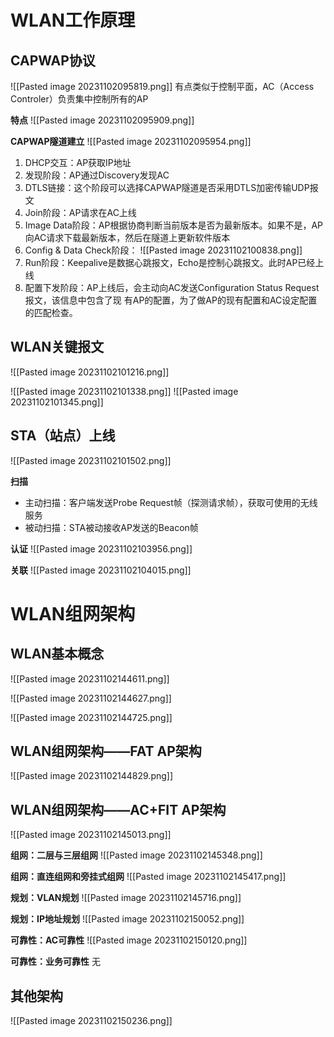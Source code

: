 # WLAN工作原理
## CAPWAP协议
![[Pasted image 20231102095819.png]]
有点类似于控制平面，AC（Access Controler）负责集中控制所有的AP

**特点**
![[Pasted image 20231102095909.png]]


**CAPWAP隧道建立**
![[Pasted image 20231102095954.png]]
1. DHCP交互：AP获取IP地址
2. 发现阶段：AP通过Discovery发现AC
3. DTLS链接：这个阶段可以选择CAPWAP隧道是否采用DTLS加密传输UDP报文
4. Join阶段：AP请求在AC上线
5. Image Data阶段：AP根据协商判断当前版本是否为最新版本。如果不是，AP向AC请求下载最新版本，然后在隧道上更新软件版本
6. Config & Data Check阶段： ![[Pasted image 20231102100838.png]]
7. Run阶段：Keepalive是数据心跳报文，Echo是控制心跳报文。此时AP已经上线
8. 配置下发阶段：AP上线后，会主动向AC发送Configuration Status Request报文，该信息中包含了现 有AP的配置，为了做AP的现有配置和AC设定配置的匹配检查。

## WLAN关键报文
![[Pasted image 20231102101216.png]]

![[Pasted image 20231102101338.png]]
![[Pasted image 20231102101345.png]]

## STA（站点）上线
![[Pasted image 20231102101502.png]]

**扫描**
- 主动扫描：客户端发送Probe Request帧（探测请求帧），获取可使用的无线服务
- 被动扫描：STA被动接收AP发送的Beacon帧

**认证**
![[Pasted image 20231102103956.png]]

**关联**
![[Pasted image 20231102104015.png]]

# WLAN组网架构
## WLAN基本概念
![[Pasted image 20231102144611.png]]

![[Pasted image 20231102144627.png]]

![[Pasted image 20231102144725.png]]

## WLAN组网架构——FAT AP架构
![[Pasted image 20231102144829.png]]

## WLAN组网架构——AC+FIT AP架构
![[Pasted image 20231102145013.png]]

**组网：二层与三层组网**
![[Pasted image 20231102145348.png]]

**组网：直连组网和旁挂式组网**
![[Pasted image 20231102145417.png]]

**规划：VLAN规划**
![[Pasted image 20231102145716.png]]

**规划：IP地址规划**
![[Pasted image 20231102150052.png]]

**可靠性：AC可靠性**
![[Pasted image 20231102150120.png]]

**可靠性：业务可靠性**
无

## 其他架构
![[Pasted image 20231102150236.png]]


